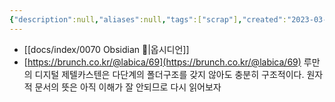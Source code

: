 ```yaml
---
{"description":null,"aliases":null,"tags":["scrap"],"created":"2023-03-03T14:32:54","updated":"2023-12-17T21:39:15","title":"제텔카스텐","dg-publish":true,"permalink":"/docs/제텔카스텐/","dgPassFrontmatter":true}
---
```


- [[docs/index/0070 Obsidian 💎\|옵시디언]]
- [https://brunch.co.kr/@labica/69](https://brunch.co.kr/@labica/69)  루만의 디지털 제텔카스텐은 다단계의 폴더구조를 갖지 않아도 충분히 구조적이다. 원자적 문서의 뜻은 아직 이해가 잘 안되므로 다시 읽어보자
